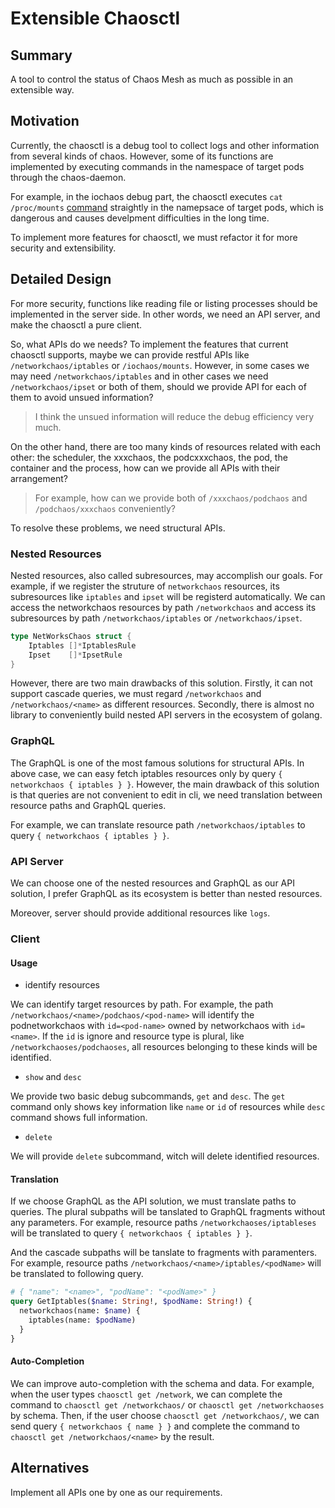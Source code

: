 # Extensible Chaosctl

## Summary

A tool to control the status of Chaos Mesh as much as possible in an extensible
way. 

## Motivation

Currently, the chaosctl is a debug tool to collect logs and other information
from several kinds of chaos. However, some of its functions are implemented by
executing commands in the namespace of target pods through the chaos-daemon.

For example, in the iochaos debug part, the chaosctl executes `cat /proc/mounts`
[command](https://github.com/chaos-mesh/chaos-mesh/blob/4b8fb5ba1518fda0d144c8df9239dcb0381ff485/pkg/chaosctl/debug/iochaos/iochaos.go#L54)
straightly in the namepsace of target pods, which is dangerous and causes
develpment difficulties in the long time.

To implement more features for chaosctl, we must refactor it for more security
and extensibility.


## Detailed Design

For more security, functions like reading file or listing processes should be
implemented in the server side. In other words, we need an API server, and make
the chaosctl a pure client.

So, what APIs do we needs? To implement the features that current chaosctl
supports, maybe we can provide restful APIs like `/networkchaos/iptables` or
`/iochaos/mounts`. However, in some cases we may need `/networkchaos/iptables`
and in other cases we need `/networkchaos/ipset` or both of them, should we
provide API for each of them to avoid unsued information?

> I think the unsued information will reduce the debug efficiency very much.

On the other hand, there are too many kinds of resources related with each
other: the scheduler, the xxxchaos, the podcxxxchaos, the pod, the container and
the process, how can we provide all APIs with their arrangement?

> For example, how can we provide both of `/xxxchaos/podchaos` and
> `/podchaos/xxxchaos` conveniently?

To resolve these problems, we need structural APIs.

### Nested Resources

Nested resources, also called subresources, may accomplish our goals. For
example, if we register the struture of `networkchaos` resources, its
subresources like `iptables` and `ipset` will be registerd automatically. We can
access the networkchaos resources by path `/networkchaos` and access its
subresources by path `/networkchaos/iptables` or `/networkchaos/ipset`.

```go
type NetWorksChaos struct {
    Iptables []*IptablesRule
    Ipset    []*IpsetRule
}
```

However, there are two main drawbacks of this solution. Firstly, it can not
support cascade queries, we must regard `/networkchaos` and
`/networkchaos/<name>` as different resources. Secondly, there is almost no
library to conveniently build nested API servers in the ecosystem of golang.

### GraphQL

The GraphQL is one of the most famous solutions for structural APIs. In above
case, we can easy fetch iptables resources only by query `{ networkchaos {
iptables } }`. However, the main drawback of this solution is that queries are
not convenient to edit in cli, we need translation between resource paths and
GraphQL queries.

For example, we can translate resource path `/networkchaos/iptables` to query
`{ networkchaos { iptables } }`.

### API Server

We can choose one of the nested resources and GraphQL as our API solution, I
prefer GraphQL as its ecosystem is better than nested resources.

Moreover, server should provide additional resources like `logs`.

### Client

#### Usage

- identify resources

We can identify target resources by path. For example, the path
`/networkchaos/<name>/podchaos/<pod-name>` will identify the podnetworkchaos
with `id=<pod-name>` owned by networkchaos with `id=<name>`. If the `id` is
ignore and resource type is plural, like `/networkchaoses/podchaoses`, all
resources belonging to these kinds will be identified.

- `show` and `desc`

We provide two basic debug subcommands, `get` and `desc`. The `get` command only
shows key information like `name` or `id` of resources while `desc` command
shows full information.


- `delete`

We will provide `delete` subcommand, witch will delete identified resources.

#### Translation

If we choose GraphQL as the API solution, we must translate paths to queries.
The plural subpaths will be tanslated to GraphQL fragments without any
parameters. For example, resource paths `/networkchaoses/iptableses` will be
translated to query `{ networkchaos { iptables } }`.

And the cascade subpaths will be tanslate to fragments with paramenters. For
example, resource paths `/networkchaos/<name>/iptables/<podName>` will be
translated to following query.

```GraphQL
# { "name": "<name>", "podName": "<podName>" }
query GetIptables($name: String!, $podName: String!) {
  networkchaos(name: $name) {
    iptables(name: $podName)
  }
}
```

#### Auto-Completion

We can improve auto-completion with the schema and data. For example, when the
user types `chaosctl get /network`, we can complete the command to `chaosctl get
/networkchaos/` or `chaosctl get /networkchaoses` by schema. Then, if the user
choose `chaosctl get /networkchaos/`, we can send query `{ networkchaos { name }
}` and complete the command to `chaosctl get /networkchaos/<name>` by the
result.

## Alternatives

Implement all APIs one by one as our requirements.
